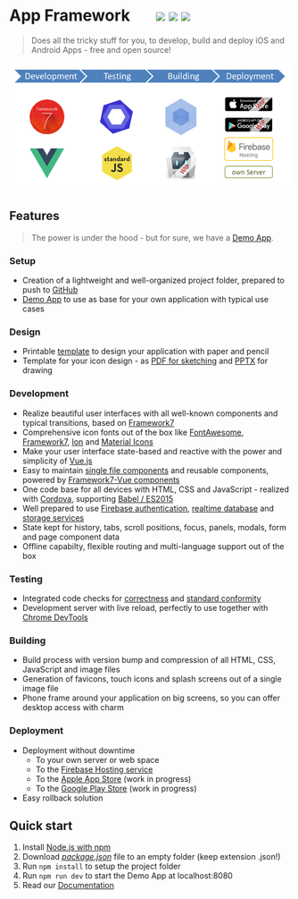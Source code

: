 # App Framework &nbsp; &nbsp; &nbsp; [![](https://img.shields.io/npm/dt/app-framework.svg)](https://www.npmjs.com/package/app-framework) [![](https://img.shields.io/npm/v/app-framework.svg)](https://www.npmjs.com/package/app-framework) [![](https://img.shields.io/npm/l/app-framework.svg)](https://www.npmjs.com/package/app-framework)

> Does all the tricky stuff for you, to develop, build and deploy iOS and Android Apps - free and open source!

![Process](media/process.png)

## Features

> The power is under the hood - but for sure, we have a [Demo App](https://app-framework.scriptpilot.de/).

### Setup

- Creation of a lightweight and well-organized project folder, prepared to push to [GitHub](https://github.com/about)
- [Demo App](https://app-framework.scriptpilot.de/) to use as base for your own application with typical use cases

### Design

- Printable [template](media/smartphone-template.pdf) to design your application with paper and pencil
- Template for your icon design - as [PDF for sketching](media/icon-template.pdf) and [PPTX](media/icon-template.pptx) for drawing

### Development

- Realize beautiful user interfaces with all well-known components and typical transitions, based on [Framework7](https://framework7.io/)
- Comprehensive icon fonts out of the box like [FontAwesome](http://fontawesome.io/), [Framework7](http://framework7.io/icons/), [Ion](http://ionicons.com/) and [Material Icons](https://material.io/icons/)
- Make your user interface state-based and reactive with the power and simplicity of [Vue.js](https://vuejs.org/)
- Easy to maintain [single file components](https://vuejs.org/guide/single-file-components) and reusable components, powered by [Framework7-Vue components](https://framework7.io/vue/)
- One code base for all devices with HTML, CSS and JavaScript - realized with [Cordova](https://cordova.apache.org/), supporting [Babel / ES2015](https://babeljs.io/learn-es2015/)
- Well prepared to use [Firebase authentication](https://firebase.google.com/docs/auth/), [realtime database](https://firebase.google.com/docs/database/) and [storage services](https://firebase.google.com/docs/storage/)
- State kept for history, tabs, scroll positions, focus, panels, modals, form and page component data
- Offline capabilty, flexible routing and multi-language support out of the box

### Testing

- Integrated code checks for [correctness](http://eslint.org/) and [standard conformity](http://standardjs.com/)
- Development server with live reload, perfectly to use together with [Chrome DevTools](https://developers.google.com/web/tools/chrome-devtools/) 

### Building

- Build process with version bump and compression of all HTML, CSS, JavaScript and image files
- Generation of favicons, touch icons and splash screens out of a single image file
- Phone frame around your application on big screens, so you can offer desktop access with charm 

### Deployment

- Deployment without downtime
  - To your own server or web space
  - To the [Firebase Hosting service](https://firebase.google.com/docs/hosting/)
  - To the [Apple App Store](https://itunes.apple.com/de/) (work in progress)
  - To the [Google Play Store](https://play.google.com/) (work in progress)
- Easy rollback solution

## Quick start

1. Install [Node.js with npm](https://docs.npmjs.com/getting-started/what-is-npm)
2. Download *[package.json](https://raw.githubusercontent.com/scriptPilot/app-framework/master/demo-app/package.json)* file to an empty folder (keep extension .json!)
3. Run `npm install` to setup the project folder
4. Run `npm run dev` to start the Demo App at localhost:8080
5. Read our [Documentation](DOCUMENTATION.md)

